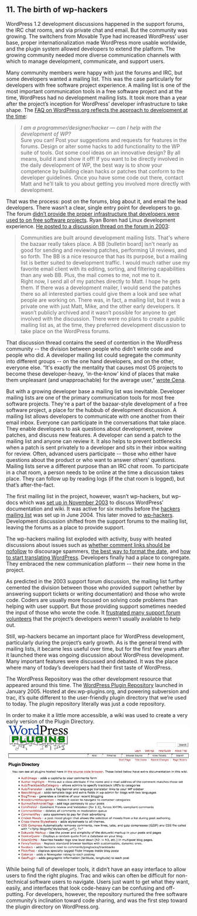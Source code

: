 ## 11. The birth of wp-hackers

WordPress 1.2 development discussions happened in the support forums, the IRC chat rooms, and via private chat and email. But the community was growing. The switchers from Movable Type had increased WordPress’ user base, proper internationalization made WordPress more usable worldwide, and the plugin system allowed developers to extend the platform. The growing community needed more diverse communication channels with which to manage development, communicate, and support users. 

Many community members were happy with just the forums and IRC, but some developers wanted a mailing list. This was the case particularly for developers with free software project experience. A mailing list is one of the most important communication tools in a free software project and at the time, WordPress had no development mailing lists. It took more than a year after the project’s inception for WordPress’ developer infrastructure to take shape. The [FAQ on WordPress.org reflects the approach to development at the time](https://web.archive.org/web/20040402000122/http://wordpress.org/docs/faq/):	

> _I am a programmer/designer/hacker — can I help with the development of WP?_	
> Sure you can! Post your suggestions and requests for features in the forums. Design or alter some hacks to add functionality to the WP suite of tools. Got some cool ideas on an innovative design? By all means, build it and show it off! If you want to be directly involved in the daily development of WP, the best way is to show your competence by building clean hacks or patches that conform to the developer guidelines. Once you have some code out there, contact Matt and he’ll talk to you about getting you involved more directly with development.	

That was the process: post on the forums, blog about it, and email the lead developers. There wasn’t a clear, single entry point for developers to go. The forum [didn’t provide the proper infrastructure that developers were used to on free software projects](http://wordpress.org/support/topic/development-culture-at-wp?replies=21). Ryan Boren had Linux development experience. [He posted to a discussion thread on the forum in 2003](http://wordpress.org/support/topic/development-culture-at-wp?replies=21#post-7523): 

> Communities are built around development mailing lists. That's where the bazaar really takes place. A BB [bulletin board] isn't nearly as good for sending and reviewing patches, performing UI reviews, and so forth. The BB is a nice resource that has its purpose, but a mailing list is better suited to development traffic. I would much rather use my favorite email client with its editing, sorting, and filtering capabilities than any web BB. Plus, the mail comes to me, not me to it.	
> Right now, I send all of my patches directly to Matt. I hope he gets them. If there was a development mailer, I would send the patches there so all interested parties could give them a look and see what people are working on.	
There was, in fact, a mailing list, but it was a private one with just Matt, Mike, and the other early developers. It wasn’t publicly archived and it wasn’t possible for anyone to get involved with the discussion. There were no plans to create a public mailing list as, at the time, they preferred development discussion to take place on the WordPress forums. 

That discussion thread contains the seed of contention in the WordPress community -- the division between people who didn’t write code and people who did. A developer mailing list could segregate the community into different groups -- on the one hand developers, and on the other, everyone else. “It's exactly the mentality that causes most OS projects to become these developer-heavy, 'in-the-know' kind of places that make them unpleasant (and unapproachable) for the average user,” [wrote Cena](http://wordpress.org/support/topic/development-culture-at-wp?replies=21#post-7536). 

But with a growing developer base a mailing list was inevitable. Developer mailing lists are one of the primary communication tools for most free software projects. They're a part of the bazaar-style development of a free software project, a place for the hubbub of development discussion. A mailing list allows developers to communicate with one another from their email inbox. Everyone can participate in the conversations that take place. They enable developers to ask questions about development, review patches, and discuss new features. A developer can send a patch to the mailing list and anyone can review it. It also helps to prevent bottlenecks when a patch is sent privately to a developer and sits in their inbox waiting for review. Often, advanced users participate -- those who either have questions about the product or who want to answer others' questions. Mailing lists serve a different purpose than an IRC chat room. To participate in a chat room, a person needs to be online at the time a discussion takes place. They can follow up by reading logs (if the chat room is logged), but that’s after-the-fact. 

The first mailing list in the project, however, wasn’t wp-hackers, but wp-docs which was [set up in November 2003](https://web.archive.org/web/20090107221645/http://comox.textdrive.com/pipermail/docs/2003-November/000000.html) to discuss WordPress’ documentation and wiki. It was active for six months before the [hackers mailing list](http://lists.wordpress.org/pipermail/hackers/) was set up in June 2004. This later moved to [wp-hackers](http://lists.wordpress.org/pipermail/wp-hackers/). Development discussion shifted from the support forums to the mailing list, leaving the forums as a place to provide support. 

The wp-hackers mailing list exploded with activity, busy with heated discussions about issues such as [whether comment links should be nofollow](http://plugins.lists.wordpress.org/pipermail/hackers/2005-January/003617.html) to discourage spammers, [the best way to format the date](http://lists.wordpress.org/pipermail/hackers/2004-August/001335.html), and [how to start translating WordPress](http://lists.wordpress.org/pipermail/hackers/2004-December/003462.html). Developers finally had a place to congregate. They embraced the new communication platform -- their new home in the project.

As predicted in the 2003 support forum discussion, the mailing list further cemented the division between those who provided support (whether by answering support tickets or writing documentation) and those who wrote code. Coders are usually more focused on solving code problems than helping with user support. But those providing support sometimes needed the input of those who wrote the code. It [frustrated many support forum volunteers](http://lists.wordpress.org/pipermail/hackers/2004-July/000962.html) that the project’s developers weren’t usually available to help out. 

Still, wp-hackers became an important place for WordPress development, particularly during the project’s early growth. As is the general trend with mailing lists, it became less useful over time, but for the first few years after it launched there was ongoing discussion about WordPress development. Many important features were discussed   and debated. It was the place where many of today’s developers had their first taste of WordPress.

The WordPress Repository was the other development resource that appeared around this time. The [WordPress Plugin Repository](http://wordpress.org/news/2005/01/the-wordpress-plugin-repository/) launched in January 2005. Hosted at dev.wp-plugins.org, and powering subversion and trac, it’s quite different to the user-friendly plugin directory that we’re used to today. The plugin repository literally was just a code repository. 

In order to make it a little more accessible, a wiki was used to create a very early version of the Plugin Directory.	
<img src="../../Resources/images/11/plugin-directory-2005.jpg" width="800px" />

While being full of developer tools, it didn’t have an easy interface to allow users to find the right plugins. Trac and wikis can often be difficult for non-technical software users to navigate. Users just want to get what they want, easily, and interfaces that look code-heavy can be confusing and off-putting. For developers, however, the repository nurtured the free software community’s inclination toward code sharing, and was the first step toward the plugin directory on WordPress.org.

